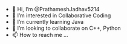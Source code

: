 - 👋 Hi, I’m @PrathameshJadhav5214
- 👀 I’m interested in Collaborative Coding
- 🌱 I’m currently learning Java
- 💞️ I’m looking to collaborate on C++, Python
- 📫 How to reach me ...

<!---
PrathameshJadhav5214/PrathameshJadhav5214 is a ✨ special ✨ repository because its `README.md` (this file) appears on your GitHub profile.
You can click the Preview link to take a look at your changes.
--->
